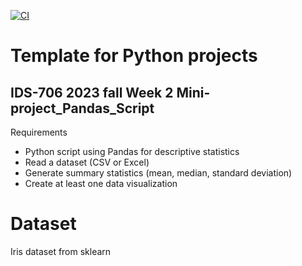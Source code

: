 [![CI](https://github.com/nogibjj/python-template/actions/workflows/cicd.yml/badge.svg)](https://github.com/0xhzx/IDS706-w1_Mini_Project/actions/workflows/cicd.yml)
# Template for Python projects 

## IDS-706 2023 fall Week 2 Mini-project_Pandas_Script
Requirements
- Python script using Pandas for descriptive statistics
- Read a dataset (CSV or Excel)
- Generate summary statistics (mean, median, standard deviation)
- Create at least one data visualization

# Dataset
Iris dataset from sklearn

